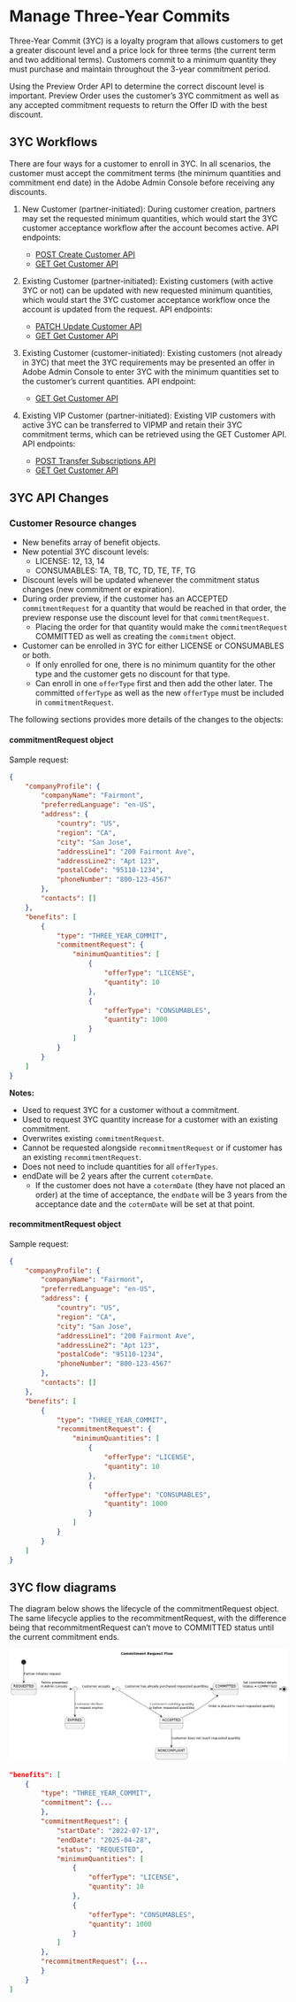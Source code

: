 # Manage Three-Year Commits

Three-Year Commit (3YC) is a loyalty program that allows customers to get a greater discount level and a price lock for three terms (the current term and two additional terms). Customers commit to a minimum quantity they must purchase and maintain throughout the 3-year commitment period.

Using the Preview Order API to determine the correct discount level is important. Preview Order uses the customer’s 3YC commitment as well as any accepted commitment requests to return the Offer ID with the best discount.

## 3YC Workflows

There are four ways for a customer to enroll in 3YC. In all scenarios, the customer must accept the commitment terms (the minimum quantities and commitment end date) in the Adobe Admin Console before receiving any discounts.

1. New Customer (partner-initiated): During customer creation, partners may set the requested minimum quantities, which would start the 3YC customer acceptance workflow after the account becomes active. API endpoints:
   - [POST Create Customer API](./index.md)
   - [GET Get Customer API](./index.md)
2. Existing Customer (partner-initiated): Existing customers (with active 3YC or not) can be updated with new requested minimum quantities, which would start the 3YC customer acceptance workflow once the account is updated from the request. API endpoints:
   - [PATCH Update Customer API](./index.md)
   - [GET Get Customer API](./index.md)
3. Existing Customer (customer-initiated): Existing customers (not already in 3YC) that meet the 3YC requirements may be presented an offer in Adobe Admin Console to enter 3YC with the minimum quantities set to the customer’s current quantities. API endpoint:

   - [GET Get Customer API](./index.md)

4. Existing VIP Customer (partner-initiated): Existing VIP customers with active 3YC can be transferred to VIPMP and retain their 3YC commitment terms, which can be retrieved using the GET Customer API. API endpoints:

   - [POST Transfer Subscriptions API](./index.md)
   - [GET Get Customer API](./index.md)

## 3YC API Changes

### Customer Resource changes

- New benefits array of benefit objects.
- New potential 3YC discount levels:
  - LICENSE: 12, 13, 14
  - CONSUMABLES: TA, TB, TC, TD, TE, TF, TG
- Discount levels will be updated whenever the commitment status changes (new commitment or expiration).
- During order preview, if the customer has an ACCEPTED `commitmentRequest` for a quantity that would be reached in that order, the preview response use the discount level for that `commitmentRequest`.
  - Placing the order for that quantity would make the `commitmentRequest` COMMITTED as well as creating the `commitment` object.
- Customer can be enrolled in 3YC for either LICENSE or CONSUMABLES or both.
  - If only enrolled for one, there is no minimum quantity for the other type and the customer gets no discount for that type.
  - Can enroll in one `offerType` first and then add the other later. The committed `offerType` as well as the new `offerType` must be included in `commitmentRequest`.

The following sections provides more details of the changes to the objects:

#### commitmentRequest object

Sample request:

```json
{
    "companyProfile": {
        "companyName": "Fairmont",
        "preferredLanguage": "en-US",
        "address": {
            "country": "US",
            "region": "CA",
            "city": "San Jose",
            "addressLine1": "200 Fairmont Ave",
            "addressLine2": "Apt 123",
            "postalCode": "95110-1234",
            "phoneNumber": "800-123-4567"
        },
        "contacts": []
    },
    "benefits": [
        {
            "type": "THREE_YEAR_COMMIT",
            "commitmentRequest": {
                "minimumQuantities": [
                    {
                        "offerType": "LICENSE",
                        "quantity": 10
                    },
                    {
                        "offerType": "CONSUMABLES",
                        "quantity": 1000
                    }
                ]
            }
        }
    ]
}
```

**Notes:**

- Used to request 3YC for a customer without a commitment.
- Used to request 3YC quantity increase for a customer with an existing commitment.
- Overwrites existing `commitmentRequest`.
- Cannot be requested alongside `recommitmentRequest` or if customer has an existing `recommitmentRequest`.
- Does not need to include quantities for all `offerTypes`.
- endDate will be 2 years after the current `cotermDate`.
  - If the customer does not have a `cotermDate` (they have not placed an order) at the time of acceptance, the `endDate` will be 3 years from the acceptance date and the `cotermDate` will be set at that point.

#### recommitmentRequest object

Sample request:

```json
{
    "companyProfile": {
        "companyName": "Fairmont",
        "preferredLanguage": "en-US",
        "address": {
            "country": "US",
            "region": "CA",
            "city": "San Jose",
            "addressLine1": "200 Fairmont Ave",
            "addressLine2": "Apt 123",
            "postalCode": "95110-1234",
            "phoneNumber": "800-123-4567"
        },
        "contacts": []
    },
    "benefits": [
        {
            "type": "THREE_YEAR_COMMIT",
            "recommitmentRequest": {
                "minimumQuantities": [
                    {
                        "offerType": "LICENSE",
                        "quantity": 10
                    },
                    {
                        "offerType": "CONSUMABLES",
                        "quantity": 1000
                    }
                ]
            }
        }
    ]
}
```

## 3YC flow diagrams

The diagram below shows the lifecycle of the commitmentRequest object. The same lifecycle applies to the recommitmentRequest, with the difference being that recommitmentRequest can’t move to COMMITTED status until the current commitment ends.

![3YC flow diagram](../image/3yc_flow_diagram.jpg)

```json
"benefits": [
    {
        "type": "THREE_YEAR_COMMIT",
        "commitment": {...
        },
        "commitmentRequest": {
            "startDate": "2022-07-17",
            "endDate": "2025-04-28",
            "status": "REQUESTED",
            "minimumQuantities": [
                {
                    "offerType": "LICENSE",
                    "quantity": 10
                },
                {
                    "offerType": "CONSUMABLES",
                    "quantity": 1000
                }
            ]
        },
        "recommitmentRequest": {...
        }
    }
]
```

